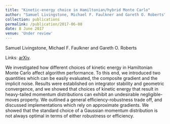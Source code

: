 ```yaml
---
title: "Kinetic-energy choice in Hamiltonian/hybrid Monte Carlo"
author: "Samuel Livingstone, Michael F. Faulkner and Gareth O. Roberts"
collection: publications
permalink: /publication/2017-06-08
date: 8 June 2017
venue: 'Under review'
---
```


Samuel Livingstone, Michael F. Faulkner and Gareth O. Roberts

Links: [arXiv](https://arxiv.org/abs/1706.02649).

We investigated how different choices of kinetic energy in Hamiltonian Monte Carlo affect algorithm performance. To this end, we introduced two quantities which can be easily evaluated, the composite gradient and the implicit noise. Results were established on integrator stability and geometric convergence, and we showed that choices of kinetic energy that result in heavy-tailed momentum distributions can exhibit an undesirable negligible-moves property. We outlined a general efficiency-robustness trade off, and discussed implementations which rely on approximate gradients. We showed that the standard choice of a Gaussian momentum distribution is not always optimal in terms of either robustness or efficiency.
